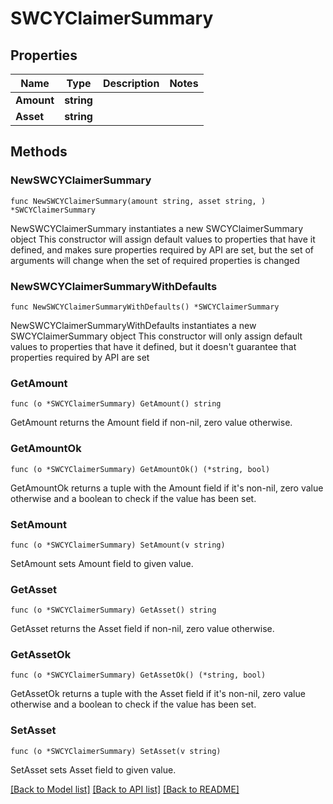 # SWCYClaimerSummary

## Properties

Name | Type | Description | Notes
------------ | ------------- | ------------- | -------------
**Amount** | **string** |  | 
**Asset** | **string** |  | 

## Methods

### NewSWCYClaimerSummary

`func NewSWCYClaimerSummary(amount string, asset string, ) *SWCYClaimerSummary`

NewSWCYClaimerSummary instantiates a new SWCYClaimerSummary object
This constructor will assign default values to properties that have it defined,
and makes sure properties required by API are set, but the set of arguments
will change when the set of required properties is changed

### NewSWCYClaimerSummaryWithDefaults

`func NewSWCYClaimerSummaryWithDefaults() *SWCYClaimerSummary`

NewSWCYClaimerSummaryWithDefaults instantiates a new SWCYClaimerSummary object
This constructor will only assign default values to properties that have it defined,
but it doesn't guarantee that properties required by API are set

### GetAmount

`func (o *SWCYClaimerSummary) GetAmount() string`

GetAmount returns the Amount field if non-nil, zero value otherwise.

### GetAmountOk

`func (o *SWCYClaimerSummary) GetAmountOk() (*string, bool)`

GetAmountOk returns a tuple with the Amount field if it's non-nil, zero value otherwise
and a boolean to check if the value has been set.

### SetAmount

`func (o *SWCYClaimerSummary) SetAmount(v string)`

SetAmount sets Amount field to given value.


### GetAsset

`func (o *SWCYClaimerSummary) GetAsset() string`

GetAsset returns the Asset field if non-nil, zero value otherwise.

### GetAssetOk

`func (o *SWCYClaimerSummary) GetAssetOk() (*string, bool)`

GetAssetOk returns a tuple with the Asset field if it's non-nil, zero value otherwise
and a boolean to check if the value has been set.

### SetAsset

`func (o *SWCYClaimerSummary) SetAsset(v string)`

SetAsset sets Asset field to given value.



[[Back to Model list]](../README.md#documentation-for-models) [[Back to API list]](../README.md#documentation-for-api-endpoints) [[Back to README]](../README.md)


